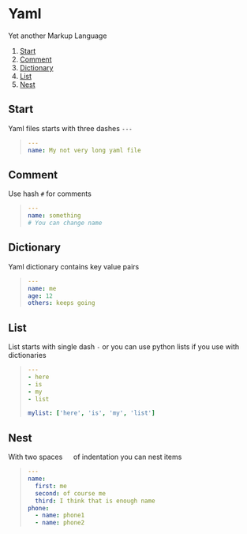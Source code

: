 # Yaml
Yet another Markup Language

1. [Start](#start)
1. [Comment](#comment)
1. [Dictionary](#dictionary)
1. [List](#list)
1. [Nest](#nest)

## Start

Yaml files starts with three dashes `---` 

> ```yaml
> ---
> name: My not very long yaml file
> ```

## Comment

Use hash `#` for comments

> ```yaml
> ---
> name: something
> # You can change name 
> ```

## Dictionary

Yaml dictionary contains key value pairs

> ```yaml
> ---
> name: me
> age: 12
> others: keeps going
> ```  

## List

List starts with single dash `-` or you can use python lists if you use with dictionaries

> ```yaml
> ---
> - here
> - is
> - my
> - list
> 
> mylist: ['here', 'is', 'my', 'list']
> ```

## Nest

With two spaces `  ` of indentation you can nest items

> ```yaml
> ---
> name:
>   first: me
>   second: of course me
>   third: I think that is enough name
> phone:
>   - name: phone1
>   - name: phone2
